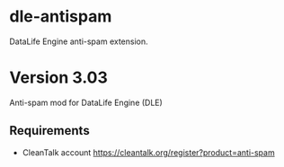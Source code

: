 # dle-antispam
DataLife Engine anti-spam extension.
# Version 3.03

Anti-spam mod for DataLife Engine (DLE)

## Requirements

* CleanTalk account https://cleantalk.org/register?product=anti-spam